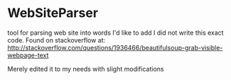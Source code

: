 # WebSiteParser
tool for parsing web site into words
I'd like to add I did not write this exact code.  Found on stackoverflow at: http://stackoverflow.com/questions/1936466/beautifulsoup-grab-visible-webpage-text

Merely edited it to my needs with slight modifications
